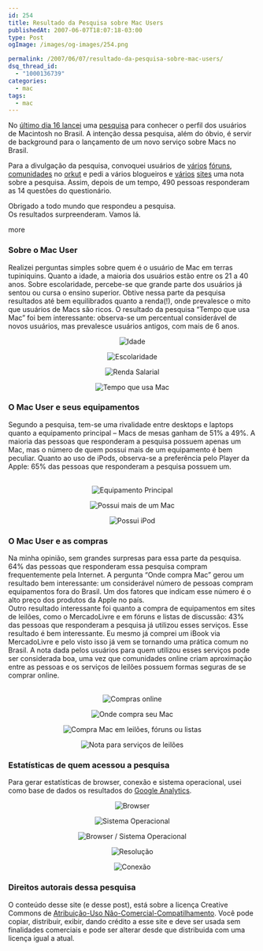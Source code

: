 ```yaml
---
id: 254
title: Resultado da Pesquisa sobre Mac Users
publishedAt: 2007-06-07T18:07:18-03:00
type: Post
ogImage: /images/og-images/254.png

permalink: /2007/06/07/resultado-da-pesquisa-sobre-mac-users/
dsq_thread_id:
  - "1000136739"
categories:
  - mac
tags:
  - mac
---
```

No [último dia 16 lancei](https://leonardofaria.net/2007/05/16/pesquisa-sobre-mac-users/) uma [pesquisa](http://pesquisa.leonardofaria.net) para conhecer o perfil dos usuários de Macintosh no Brasil. A intenção dessa pesquisa, além do óbvio, é servir de background para o lançamento de um novo serviço sobre Macs no Brasil.

Para a divulgação da pesquisa, convoquei usuários de [vários](http://macpress.uol.com.br/forum/) [fóruns](http://macmais1.terra.com.br/forum/), [comunidades](http://www.orkut.com/Community.aspx?cmm=8074736) no [orkut](http://www.orkut.com) e pedi a vários blogueiros e [vários](http://applemania.info/) [sites](http://www.macmagazine.com.br/) uma nota sobre a pesquisa. Assim, depois de um tempo, 490 pessoas responderam as 14 questões do questionário.

Obrigado a todo mundo que respondeu a pesquisa.  
Os resultados surpreenderam. Vamos lá.

<span className="hidden">more</span>

### Sobre o Mac User

Realizei perguntas simples sobre quem é o usuário de Mac em terras tupiniquins. Quanto a idade, a maioria dos usuários estão entre os 21 a 40 anos. Sobre escolaridade, percebe-se que grande parte dos usuários já sentou ou cursa o ensino superior. Obtive nessa parte da pesquisa resultados até bem equilibrados quanto a renda(!), onde prevalesce o mito que usuários de Macs são ricos. O resultado da pesquisa &#8220;Tempo que usa Mac&#8221; foi bem interessante: observa-se um percentual considerável de novos usuários, mas prevalesce usuários antigos, com mais de 6 anos.

<center>
  <p><img src='/wp-content/uploads/2007/06/chart4.jpg' alt='Idade' /></p>

  <p>
    <img src='/wp-content/uploads/2007/06/chart5.jpg' alt='Escolaridade' />
  </p>

  <p>
    <img src='/wp-content/uploads/2007/06/chart6.jpg' alt='Renda Salarial' />
  </p>

  <p>
    <img src='/wp-content/uploads/2007/06/chart16.jpg' alt='Tempo que usa Mac' /><br />
  </p>
</center>

<h3 className="comments">
  O Mac User e seus equipamentos
</h3>

<p>
  Segundo a pesquisa, tem-se uma rivalidade entre desktops e laptops quanto a equipamento principal – Macs de mesas ganham de 51% a 49%. A maioria das pessoas que responderam a pesquisa possuem apenas um Mac, mas o número de quem possui mais de um equipamento é bem peculiar. Quanto ao uso de iPods, observa-se a preferência pelo Player da Apple: 65% das pessoas que responderam a pesquisa possuem um.<br />
</p>
<center>
  <br /> <img src='/wp-content/uploads/2007/06/chart7.jpg' alt='Equipamento Principal' />

  <p>
    <img src='/wp-content/uploads/2007/06/chart8.jpg' alt='Possui mais de um Mac' />
  </p>

  <p>
    <img src='/wp-content/uploads/2007/06/chart10.jpg' alt='Possui iPod' /><br />
  </p>
</center>

<h3 className="comments">
  O Mac User e as compras
</h3>

<p>
  Na minha opinião, sem grandes surpresas para essa parte da pesquisa. 64% das pessoas que responderam essa pesquisa compram frequentemente pela Internet. A pergunta &#8220;Onde compra Mac&#8221; gerou um resultado bem interessante: um considerável número de pessoas compram equipamentos fora do Brasil. Um dos fatores que indicam esse número é o alto preço dos produtos da Apple no país.<br /> Outro resultado interessante foi quanto a compra de equipamentos em sites de leilões, como o MercadoLivre e em fóruns e listas de discussão: 43% das pessoas que responderam a pesquisa já utilizou esses serviços. Esse resultado é bem interessante. Eu mesmo já comprei um iBook via MercadoLivre e pelo visto isso já vem se tornando uma prática comum no Brasil. A nota dada pelos usuários para quem utilizou esses serviços pode ser considerada boa, uma vez que comunidades online criam aproximação entre as pessoas e os serviços de leilões possuem formas seguras de se comprar online.<br />
</p>
<center>
  <br /> <img src='/wp-content/uploads/2007/06/chart11.jpg' alt='Compras online' />

  <p>
    <img src='/wp-content/uploads/2007/06/chart9.jpg' alt='Onde compra seu Mac' />
  </p>

  <p>
    <img src='/wp-content/uploads/2007/06/chart12.jpg' alt='Compra Mac em leilões, fóruns ou listas' />
  </p>

  <p>
    <img src='/wp-content/uploads/2007/06/chart13.jpg' alt='Nota para serviços de leilões' /><br />
  </p>
</center>

<h3 className="comments">
  Estatísticas de quem acessou a pesquisa
</h3>

<p>
  Para gerar estatísticas de browser, conexão e sistema operacional, usei como base de dados os resultados do <a href="http://www.google.com/analytics/">Google Analytics</a>.<br />
</p>
<center>
  <img src='/wp-content/uploads/2007/06/chart1.jpg' alt='Browser' />

  <p>
    <img src='/wp-content/uploads/2007/06/chart2.jpg' alt='Sistema Operacional' />
  </p>

  <p>
    <img src='/wp-content/uploads/2007/06/chart31.jpg' alt='Browser / Sistema Operacional' />
  </p>

  <p>
    <img src='/wp-content/uploads/2007/06/chart15.jpg' alt='Resolução' />
  </p>

  <p>
    <img src='/wp-content/uploads/2007/06/chart14.jpg' alt='Conexão' />
  </p>
</center>

<h3 className="comments">
  Direitos autorais dessa pesquisa
</h3>

<p>
  O conteúdo desse site (e desse post), está sobre a licença Creative Commons de <a href="http://creativecommons.org/licenses/by-nc-sa/2.5/br/deed.pt">Atribuição-Uso Não-Comercial-Compatilhamento</a>. Você pode copiar, distribuir, exibir, dando crédito a esse site e deve ser usada sem finalidades comerciais e pode ser alterar desde que distribuida com uma licença igual a atual.
</p>

